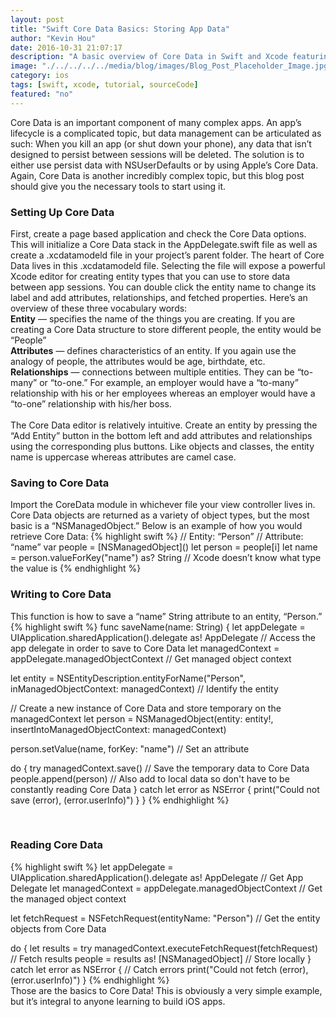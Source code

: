 ```yaml
---
layout: post
title: "Swift Core Data Basics: Storing App Data"
author: "Kevin Hou"
date: 2016-10-31 21:07:17
description: "A basic overview of Core Data in Swift and Xcode featuring a short example to help you get started."
image: "./../../../../media/blog/images/Blog_Post_Placeholder_Image.jpg"
category: ios
tags: [swift, xcode, tutorial, sourceCode]
featured: "no"
---
```

Core Data is an important component of many complex apps. An app’s lifecycle is a complicated topic, but data management can be articulated as such: When you kill an app (or shut down your phone), any data that isn’t designed to persist between sessions will be deleted. The solution is to either use persist data with NSUserDefaults or by using Apple’s Core Data. Again, Core Data is another incredibly complex topic, but this blog post should give you the necessary tools to start using it.
<br class="post-line-break">
<h3 class="post-subheader">Setting Up Core Data</h3>
First, create a page based application and check the Core Data options. This will initialize a Core Data stack in the AppDelegate.swift file as well as create a .xcdatamodeld file in your project’s parent folder. The heart of Core Data lives in this .xcdatamodeld file. Selecting the file will expose a powerful Xcode editor for creating entity types that you can use to store data between app sessions. You can double click the entity name to change its label and add attributes, relationships, and fetched properties. Here’s an overview of these three vocabulary words:<br>
<b>Entity</b> — specifies the name of the things you are creating. If you are creating a Core Data structure to store different people, the entity would be “People”<br>
<b>Attributes</b> — defines characteristics of an entity. If you again use the analogy of people, the attributes would be age, birthdate, etc.<br>
<b>Relationships</b> — connections between multiple entities. They can be “to-many” or “to-one.” For example, an employer would have a “to-many” relationship with his or her employees whereas an employer would have a “to-one” relationship with his/her boss.<br>
<br class="post-line-break">
The Core Data editor is relatively intuitive. Create an entity by pressing the “Add Entity” button in the bottom left and add attributes and relationships using the corresponding plus buttons. Like objects and classes, the entity name is uppercase whereas attributes are camel case.
<br class="post-line-break">
<h3 class="post-subheader">Saving to Core Data</h3>
Import the CoreData module in whichever file your view controller lives in. Core Data objects are returned as a variety of object types, but the most basic is a “NSManagedObject.” Below is an example of how you would retrieve Core Data:
{% highlight swift %}
// Entity: “Person”
// Attribute: “name”
var people = [NSManagedObject]()
let person = people[i]
let name = person.valueForKey("name") as? String // Xcode doesn’t know what type the value is
{% endhighlight %}
<br class="post-line-break">
<h3 class="post-subheader">Writing to Core Data</h3>
This function is how to save a “name” String attribute to an entity, “Person.”
{% highlight swift %}
func saveName(name: String) {
  let appDelegate = UIApplication.sharedApplication().delegate as! AppDelegate // Access the app delegate in order to save to Core Data
  let managedContext = appDelegate.managedObjectContext // Get managed object context

  let entity = NSEntityDescription.entityForName("Person", inManagedObjectContext: managedContext) // Identify the entity

  // Create a new instance of Core Data and store temporary on the managedContext
  let person = NSManagedObject(entity: entity!, insertIntoManagedObjectContext: managedContext)

  person.setValue(name, forKey: "name") // Set an attribute

  do {
      try managedContext.save() // Save the temporary data to Core Data
      people.append(person) // Also add to local data so don't have to be constantly reading Core Data
  } catch let error as NSError {
      print("Could not save \(error), \(error.userInfo)")
  }
}
{% endhighlight %}


<br class="post-line-break">
<h3 class="post-subheader">Reading Core Data</h3>
{% highlight swift %}
let appDelegate = UIApplication.sharedApplication().delegate as! AppDelegate // Get App Delegate
let managedContext = appDelegate.managedObjectContext // Get the managed object context

let fetchRequest = NSFetchRequest(entityName: "Person") // Get the entity objects from Core Data

do {
    let results = try managedContext.executeFetchRequest(fetchRequest) // Fetch results
    people = results as! [NSManagedObject] // Store locally
} catch let error as NSError { // Catch errors
    print("Could not fetch \(error), \(error.userInfo)")
}
{% endhighlight %}
<br class="post-line-break">
Those are the basics to Core Data! This is obviously a very simple example, but it’s integral to anyone learning to build iOS apps.
